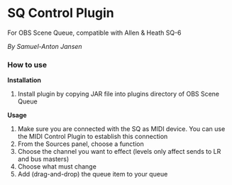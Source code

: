 # SQ Control Plugin

For OBS Scene Queue, compatible with Allen & Heath SQ-6

_By Samuel-Anton Jansen_

### How to use

**Installation**
1. Install plugin by copying JAR file into plugins directory of OBS Scene Queue

**Usage**
1. Make sure you are connected with the SQ as MIDI device. You can use the MIDI Control Plugin to establish this connection
1. From the Sources panel, choose a function
1. Choose the channel you want to effect (levels only affect sends to LR and bus masters)
1. Choose what must change
1. Add (drag-and-drop) the queue item to your queue
